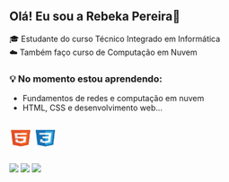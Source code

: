 ## Olá! Eu sou a Rebeka Pereira🦋

🎓 Estudante do curso Técnico Integrado em Informática  
☁️ Também faço curso de Computação em Nuvem  

### 💡 No momento estou aprendendo:
- Fundamentos de redes e computação em nuvem  
- HTML, CSS e desenvolvimento web...  

<div style="display: inline_block"><br>
  <img align="center" alt="Beka-HTML" height="30" width="40" src="https://raw.githubusercontent.com/devicons/devicon/master/icons/html5/html5-original.svg">
   <img align="center" alt="Beka-CSS" height="30" width="40" src="https://raw.githubusercontent.com/devicons/devicon/master/icons/css3/css3-original.svg">
</div>  

##

<div>
  <a href="https://www.instagram.com/rebekapereira_?igsh=MWxxYXV5b2xvZjY1ZQ==" target="_blank"><img src="https://img.shields.io/badge/-Instagram-%23E4405F?style=for-the-badge&logo=twitch&logoColor=white" target="blank"></a>
  <a href= "https://www.linkedin.com/in/rebeka-pereira-b06851319?utm_source=share&utm_campaign=share_via&utm_content=profile&utm_medium=android_app"><img src= "https://img.shields.io/badge/-LinkedIn-%230077B5?style=for-the-badge&logo=linkedin&logoColor=white" target="_blank"></a>
  <a href="rebekajpereira14@gmail.com"><img src="https://img.shields.io/badge/-Gmail-%23333?style=for-the-badge&logo=gmail%logoColor=white" target="_blank"></a>
</div>

